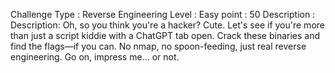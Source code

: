 Challenge Type : Reverse Engineering
Level : Easy
point : 50 
Description : Description: Oh, so you think you're a hacker? Cute. Let's see if you're more than just a script kiddie with a ChatGPT tab open. Crack these binaries and  find the flags—if you can. No nmap, no spoon-feeding, just real reverse engineering. Go on, impress me... or not.